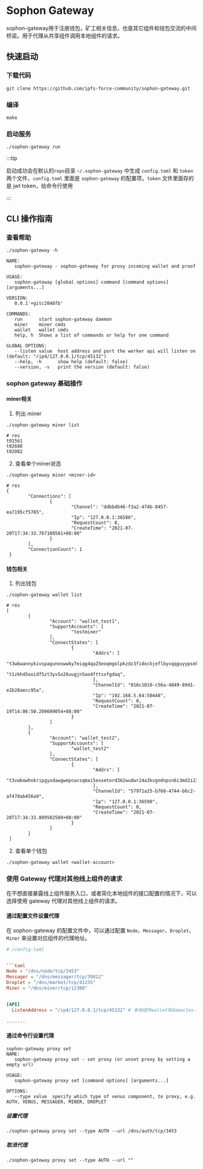 # Sophon Gateway

sophon-gateway用于注册钱包，矿工相关信息，也是其它组件和钱包交流的中间桥梁。用于代理从共享组件调用本地组件的请求。

## 快速启动

### 下载代码

```shell script
git clone https://github.com/ipfs-force-community/sophon-gateway.git
```

### 编译

```shell script
make
```

### 启动服务

```shell script
./sophon-gateway run
```

:::tip

启动成功会在默认的`repo`目录 `~/.sophon-gateway` 中生成 `config.toml` 和 `token` 两个文件，`config.toml` 里面是 `sophon-gateway` 的配置项，`token` 文件里面存的是 jwt token，给命令行使用

:::

## CLI 操作指南

### 查看帮助

```shell script
./sophon-gateway -h

NAME:
   sophon-gateway - sophon-gateway for proxy incoming wallet and proof

USAGE:
   sophon-gateway [global options] command [command options] [arguments...]

VERSION:
   0.0.1'+gitc2048fb'

COMMANDS:
   run      start sophon-gateway daemon
   miner    miner cmds
   wallet   wallet cmds
   help, h  Shows a list of commands or help for one command

GLOBAL OPTIONS:
   --listen value  host address and port the worker api will listen on (default: "/ip4/127.0.0.1/tcp/45132")
   --help, -h      show help (default: false)
   --version, -v   print the version (default: false)
```

### sophon gateway 基础操作

#### miner相关

1. 列出 miner

```shell script
./sophon-gateway miner list

# res
t01561
t02608
t02082
```

2. 查看单个miner状态

```shell script
./sophon-gateway miner <miner-id>

# res
{
        "Connections": [
                {
                        "Channel": "ddbbd646-f3a2-474b-8457-ea7195cf5765",
                        "Ip": "127.0.0.1:36586",
                        "RequestCount": 0,
                        "CreateTime": "2021-07-20T17:34:33.767108581+08:00"
                }
        ],
        "ConnectionCount": 1
 }
```

#### 钱包相关

1. 列出钱包

```shell script
./sophon-gateway wallet list

# res
[
        {
                "Account": "wallet_test1",
                "SupportAccounts": [
                        "testminer"
                ],
                "ConnectStates": [
                        {
                                "Addrs": [
                                        "t3wbwannykivspagunexwwky7eiqg4qa25eoqmgolpkzdz3fidocbjeflbyxqqguyypsekyhqbkj33f657ulla",
                                        "t1zkh45ooidf5zt3yv5o26uugjn5ao4fttsxfgdaq",
                                ],
                                "ChannelId": "016c1010-c56a-4849-89d1-e2b28aecc95a",
                                "Ip": "192.168.5.64:50448",
                                "RequestCount": 0,
                                "CreateTime": "2021-07-19T14:06:50.209609054+08:00"
                        }
                ]
        },
        {
                "Account": "wallet_test2",
                "SupportAccounts": [
                        "wallet_test2"
                ],
                "ConnectStates": [
                        {
                                "Addrs": [
                                        "t3vwbowhnkripgyxdawgwepcwcsqmai5exxetord362wudwr24a3kvgndnpsn6i3md2i23cmjx3rfflvbu7gna",
                                ],
                                "ChannelId": "57971a25-b760-4744-b6c2-af470ab456a9",
                                "Ip": "127.0.0.1:36598",
                                "RequestCount": 0,
                                "CreateTime": "2021-07-20T17:34:33.809502589+08:00"
                        }
                ]
        }
 ]
```

2. 查看单个钱包

```shell script
./sophon-gateway wallet <wallet-account>
```

### 使用 Gateway 代理对其他线上组件的请求

在不想直接暴露线上组件服务入口，或者简化本地组件的接口配置的情况下，可以选择使用 gateway 代理对其他线上组件的请求。

#### 通过配置文件设置代理

在 sophon-gateway 的配置文件中，可以通过配置 `Node`、`Messager`、`Droplet`、`Miner` 来设置对应组件的代理地址。

```toml
# /config.toml


```toml
Node = "/dns/node/tcp/3453"
Messager = "/dns/messager/tcp/39812"
Droplet = "/dns/market/tcp/41235"
Miner = "/dns/miner/tcp/12308"


[API]
  ListenAddress = "/ip4/127.0.0.1/tcp/45132" # 本地组件wallet和damocles-manager通过长连接和gateway保持通信

.......

```

#### 通过命令行设置代理

```shell script
sophon-gateway proxy set 
NAME:
   sophon-gateway proxy set - set proxy (or unset proxy by setting a empty url)

USAGE:
   sophon-gateway proxy set [command options] [arguments...]

OPTIONS:
   --type value  specify which type of venus component, to proxy, e.g. AUTH, VENUS, MESSAGER, MINER, DROPLET
```

##### 设置代理

```shell script
./sophon-gateway proxy set --type AUTH --url /dns/auth/tcp/3453
```

##### 取消代理

```shell script
./sophon-gateway proxy set --type AUTH --url ""
```
